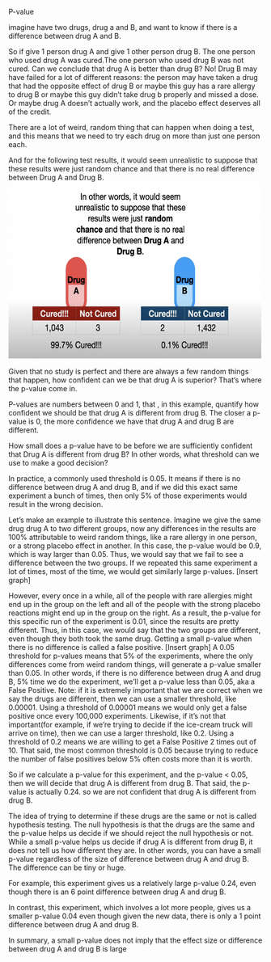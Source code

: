 P-value


imagine have two drugs, drug a and B, and want to know if there is a difference between drug A and B.


So if give 1 person drug A and give 1 other person drug B. The one person who used drug A was cured.The one person who used drug B was not cured. Can we conclude that drug A is better than drug B?
No! Drug B may have failed for a lot of different reasons: the person may have taken a drug that had the opposite effect of drug B or maybe this guy has a rare allergy to drug B or maybe this guy didn’t take drug b properly and missed a dose. Or maybe drug A doesn’t actually work, and the placebo effect deserves all of the credit.


There are a lot of weird, random thing that can happen when doing a test, and this means that we need to try each drug on more than just one person each.

And for the following test results, it would seem unrealistic to suppose that these results were just random chance and that there is no real difference between Drug A and Drug B.
<img src="unrealistic.png" width="500" height="350" alt="unrealistic">


Given that no study is perfect and there are always a few random things that happen, how confident can we be that drug A is superior?  That’s where the p-value come in.

P-values are numbers between 0 and 1, that , in this example, quantify how confident we should be that drug A is different from drug B. The closer a p-value is 0, the more confidence we have that drug A and drug B are different.

How small does a p-value have to be before we are sufficiently confident that Drug A is different from drug B? In other words, what threshold can we use to make a good decision?

In practice, a commonly used threshold is 0.05. It means if there is no difference between drug A and drug B, and if we did this exact same experiment a bunch of times, then only 5% of those experiments would result in the wrong decision.

Let’s make an example to illustrate this sentence.
Imagine we give the same drug drug A to two different groups, now any differences in the results are 100% attributable to weird random things, like a rare allergy in one person, or a strong placebo effect in another. In this case, the p-value would be 0.9, which is way larger than 0.05. Thus, we would say that we fail to see a difference between the two groups. If we repeated this same experiment a lot of times, most of the time, we would get similarly large p-values.
[Insert graph]

However, every once in a while, all of the people with rare allergies might end up in the group on the left and all of the people with the strong placebo reactions might end up in the group on the right. As a result, the p-value for this specific run of the experiment is 0.01, since the results are pretty different. Thus, in this case, we would say that the two groups are different, even though they both took the same drug. Getting a small p-value when there is no difference is called a false positive.
[Insert graph]
A 0.05 threshold for p-values means that 5% of the experiments, where the only differences come from weird random things, will generate a p-value smaller than 0.05. In other words, if there is no difference between drug A and drug B, 5% time we do the experiment, we’ll get a p-value less than 0.05, aka a False Positive.
Note: if it is extremely important that we are correct when we say the drugs are different, then we can use a smaller threshold, like 0.00001. Using a threshold of 0.00001 means we would only get a false positive once every 100,000 experiments. Likewise, if it’s not that important(for example, if we’re trying to decide if the ice-cream truck will arrive on time), then we can use a larger threshold, like 0.2. Using a threshold of 0.2 means we are willing to get a False Positive 2 times out of 10. That said, the most common threshold is 0.05 because trying to reduce the number of false positives below 5% often costs more than it is worth.


So if we calculate a p-value for this experiment, and the p-value < 0.05, then we will decide that drug A is different from drug B. That said, the p-value is actually 0.24. so we are not confident that drug A is different from drug B.


The idea of trying to determine if these drugs are the same or not is called hypothesis testing. The null hypothesis is that the drugs are the same and the p-value helps us decide if we should reject the null hypothesis or not.
While a small p-value helps us decide if drug A is different from drug B, it does not tell us how different they are. In other words, you can have a small p-value regardless of the size of difference between drug A and drug B. The difference can be tiny or huge.

For example, this experiment gives us a relatively large p-value 0.24, even though there is an 6 point difference between drug A and drug B.










In contrast, this experiment, which involves a lot more people, gives us a smaller p-value 0.04 even though given the new data, there is only a 1 point difference between drug A and drug B.

In summary, a small p-value does not imply that the effect size or difference between drug A and drug B is large








